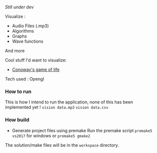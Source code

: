 *Still under dev*

Visualize :

- Audio Files (.mp3)
- Algorithms
- Graphs
- Wave functions

And more

Cool stuff I'd want to visualize:
- [Conoway's game of life](https://en.wikipedia.org/wiki/Conway%27s_Game_of_Life)

Tech used : Opengl

### How to run
This is how I intend to run the application,  none of this has been implemented yet !
`vision data.mp3`
`vision data.csv`

### How build

 - Generate project files using premake
Run the premake script
`premake5 vs2017` for windows or `premake5 gmake2`

The solution/make files will be in the `workspace` directory.

